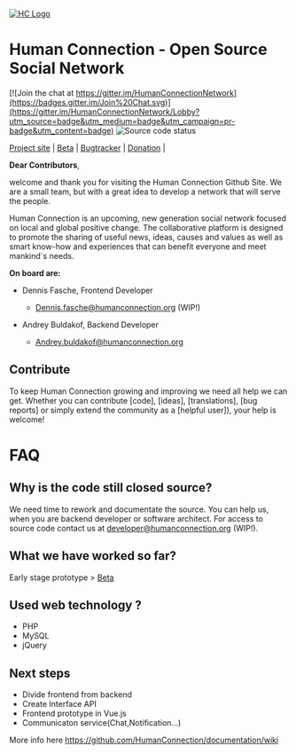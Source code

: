 [![HC Logo](http://test2.human-connection.org/images/hc_logo_with_subline.svg)](http://start.humanconnection.org/)
# Human Connection - Open Source Social Network
[![Join the chat at https://gitter.im/HumanConnectionNetwork](https://badges.gitter.im/Join%20Chat.svg)](https://gitter.im/HumanConnectionNetwork/Lobby?utm_source=badge&utm_medium=badge&utm_campaign=pr-badge&utm_content=badge)
![Source code status](https://img.shields.io/badge/source-closed-red.svg)

[Project site](http://start.humanconnection.org/) |
[Beta](http://beta.humanconnection.org/) |
[Bugtracker](http://beta.humanconnection.org/tools/bugs_tracker) |
[Donation](http://start.humanconnection.org/donate/) |

__Dear Contributors__,

welcome and thank you for visiting the Human Connection Github Site. 
We are a small team, but with a great idea to develop a network that will serve the people.

Human Connection is an upcoming, new generation social network focused on local and global positive change. The collaborative platform is designed to promote the sharing of useful news, ideas, causes and values as well as smart know-how and experiences that can benefit everyone and meet mankind´s needs.

__On board are:__

- Dennis Fasche, Frontend Developer
  - [Dennis.fasche@humanconnection.org](mailto:Dennis.fasche@humanconnection.org) (WIP!)

- Andrey Buldakof, Backend Developer
  - [Andrey.buldakof@humanconnection.org](mailto:andrey.buldakof@humanconnection.org)
  


## Contribute

To keep Human Connection growing and improving we need all help we can get. Whether you can contribute [code], [ideas], [translations], [bug reports] or simply extend the community as a [helpful user]), your help is welcome!

# FAQ

## Why is the code still closed source?

We need time to rework and documentate the source. You can help us, when you are backend developer or software architect. For access to source code contact us at [developer@humanconnection.org](mailto:developer@humanconnection.org) (WIP!).

## What we have worked so far?

Early stage prototype > [Beta](http://beta.humanconnection.org/)

## Used web technology ?

- PHP
- MySQL
- jQuery

## Next steps

- Divide frontend from backend
- Create Interface API
- Frontend prototype in Vue.js
- Communicaton service(Chat,Notification...)

More info here
<https://github.com/HumanConnection/documentation/wiki>
